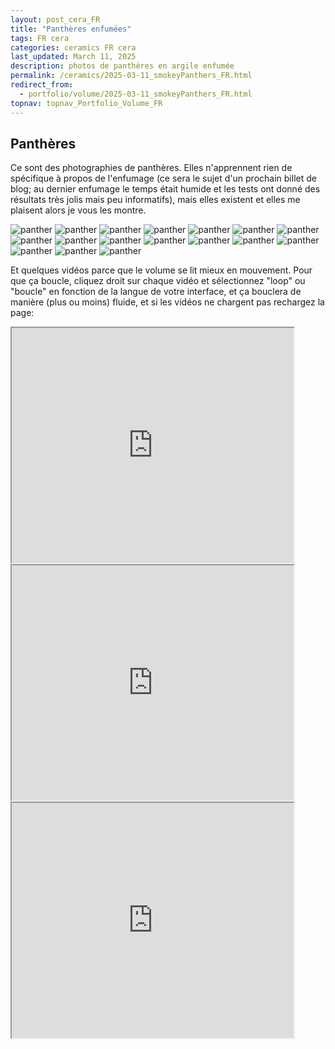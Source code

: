 ```yaml
---
layout: post_cera_FR
title: "Panthères enfumées"
tags: FR cera
categories: ceramics FR cera
last_updated: March 11, 2025
description: photos de panthères en argile enfumée
permalink: /ceramics/2025-03-11_smokeyPanthers_FR.html
redirect_from:
  - portfolio/volume/2025-03-11_smokeyPanthers_FR.html
topnav: topnav_Portfolio_Volume_FR
---
```


## Panthères
Ce sont des photographies de panthères. Elles n'apprennent rien de spécifique à propos de l'enfumage (ce sera le sujet d'un prochain billet de blog; au dernier enfumage le temps était humide et les tests ont donné des résultats très jolis mais peu informatifs), mais elles existent et elles me plaisent alors je vous les montre.

![panther](/assets/art/ceramics/IMG_1314_wm_def_gla.jpg)
![panther](/assets/art/ceramics/IMG_1298_wm_def_gla.jpg)
![panther](/assets/art/ceramics/IMG_1301_wm_def_gla.jpg)
![panther](/assets/art/ceramics/IMG_1309_wm_def_gla.jpg)
![panther](/assets/art/ceramics/IMG_1312_wm_def_gla.jpg)
![panther](/assets/art/ceramics/IMG_1346_wm_def_gla.jpg)
![panther](/assets/art/ceramics/IMG_1352_wm_def_gla.jpg)
![panther](/assets/art/ceramics/IMG_1320_wm_def_gla.jpg)
![panther](/assets/art/ceramics/IMG_1321_wm_def_gla.jpg)
![panther](/assets/art/ceramics/IMG_1322_wm_def_gla.jpg)
![panther](/assets/art/ceramics/IMG_1334_wm_def_gla.jpg)
![panther](/assets/art/ceramics/IMG_1335_wm_def_gla.jpg)
![panther](/assets/art/ceramics/IMG_1336_wm_def_gla.jpg)
![panther](/assets/art/ceramics/IMG_1146.JPG_wm_def_glazed.jpg)
![panther](/assets/art/ceramics/IMG_1156_wm_def_glazed.jpg)
![panther](/assets/art/ceramics/IMG_1198_wm_def_glazed.jpg)
![panther](/assets/art/ceramics/IMG_1204_wm_def_glazed.jpg)

Et quelques vidéos parce que le volume se lit mieux en mouvement. Pour que ça boucle, cliquez droit sur chaque vidéo et sélectionnez "loop" ou "boucle" en fonction de la langue de votre interface, et ça bouclera de manière (plus ou moins) fluide, et si les vidéos ne chargent pas rechargez la page:
<iframe width="451" height="376" src="https://www.youtube.com/embed/jneTpu_K4MQ?playlist=jneTpu_K4MQ&loop=1"></iframe>
<iframe  width="451" height="376" src="https://www.youtube.com/embed/Etk8Ss8TFHA?playlist=Etk8Ss8TFHA&loop=1"></iframe>
<iframe  width="451" height="376" src="https://www.youtube.com/embed/YZjZfna7X9o?playlist=YZjZfna7X9o&loop=1"></iframe>
